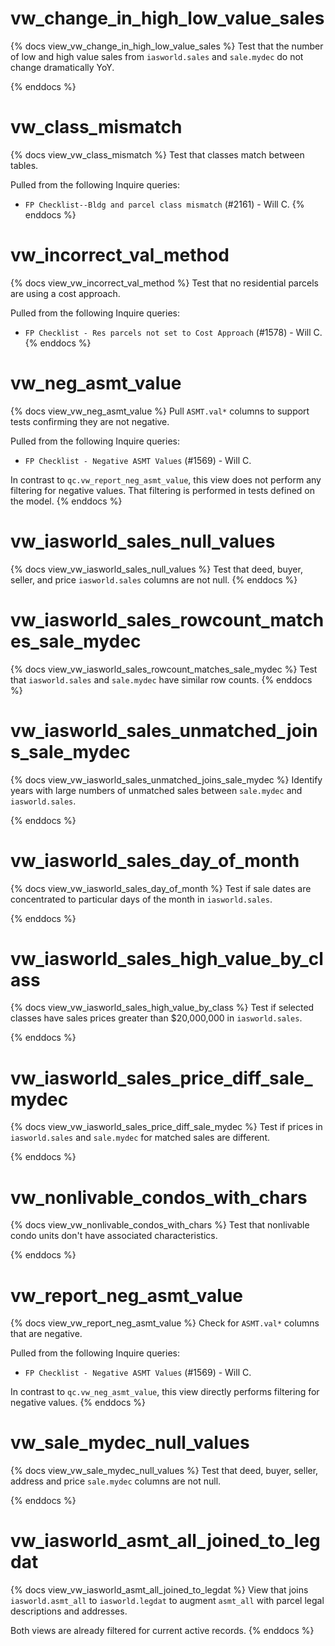 # vw_change_in_high_low_value_sales

{% docs view_vw_change_in_high_low_value_sales %}
Test that the number of low and high value sales from `iasworld.sales` and
`sale.mydec` do not change dramatically YoY.

{% enddocs %}

# vw_class_mismatch

{% docs view_vw_class_mismatch %}
Test that classes match between tables.

Pulled from the following Inquire queries:

- `FP Checklist--Bldg and parcel class mismatch` (#2161) - Will C.
{% enddocs %}

# vw_incorrect_val_method

{% docs view_vw_incorrect_val_method %}
Test that no residential parcels are using a cost approach.

Pulled from the following Inquire queries:

- `FP Checklist - Res parcels not set to Cost Approach` (#1578) - Will C.
{% enddocs %}

# vw_neg_asmt_value

{% docs view_vw_neg_asmt_value %}
Pull `ASMT.val*` columns to support tests confirming they are not negative.

Pulled from the following Inquire queries:

- `FP Checklist - Negative ASMT Values` (#1569) - Will C.

In contrast to `qc.vw_report_neg_asmt_value`, this view does not perform
any filtering for negative values. That filtering is performed in tests
defined on the model.
{% enddocs %}

# vw_iasworld_sales_null_values

{% docs view_vw_iasworld_sales_null_values %}
Test that deed, buyer, seller, and price `iasworld.sales` columns are not null.
{% enddocs %}

# vw_iasworld_sales_rowcount_matches_sale_mydec

{% docs view_vw_iasworld_sales_rowcount_matches_sale_mydec %}
Test that `iasworld.sales` and `sale.mydec` have similar row counts.
{% enddocs %}

# vw_iasworld_sales_unmatched_joins_sale_mydec

{% docs view_vw_iasworld_sales_unmatched_joins_sale_mydec %}
Identify years with large numbers of unmatched sales between `sale.mydec` and
`iasworld.sales`.

{% enddocs %}

# vw_iasworld_sales_day_of_month

{% docs view_vw_iasworld_sales_day_of_month %}
Test if sale dates are concentrated to particular days of the month in
`iasworld.sales`.

{% enddocs %}

# vw_iasworld_sales_high_value_by_class

{% docs view_vw_iasworld_sales_high_value_by_class %}
Test if selected classes have sales prices greater than $20,000,000 in
`iasworld.sales`.

{% enddocs %}

# vw_iasworld_sales_price_diff_sale_mydec

{% docs view_vw_iasworld_sales_price_diff_sale_mydec %}
Test if prices in `iasworld.sales` and `sale.mydec` for matched sales are
different.

{% enddocs %}

# vw_nonlivable_condos_with_chars

{% docs view_vw_nonlivable_condos_with_chars %}
Test that nonlivable condo units don't have associated characteristics.

{% enddocs %}

# vw_report_neg_asmt_value

{% docs view_vw_report_neg_asmt_value %}
Check for `ASMT.val*` columns that are negative.

Pulled from the following Inquire queries:

- `FP Checklist - Negative ASMT Values` (#1569) - Will C.

In contrast to `qc.vw_neg_asmt_value`, this view directly performs filtering
for negative values.
{% enddocs %}

# vw_sale_mydec_null_values

{% docs view_vw_sale_mydec_null_values %}
Test that deed, buyer, seller, address and price `sale.mydec` columns are not
null.

{% enddocs %}

# vw_iasworld_asmt_all_joined_to_legdat

{% docs view_vw_iasworld_asmt_all_joined_to_legdat %}
View that joins `iasworld.asmt_all` to `iasworld.legdat` to augment `asmt_all`
with parcel legal descriptions and addresses.

Both views are already filtered for current active records.
{% enddocs %}
